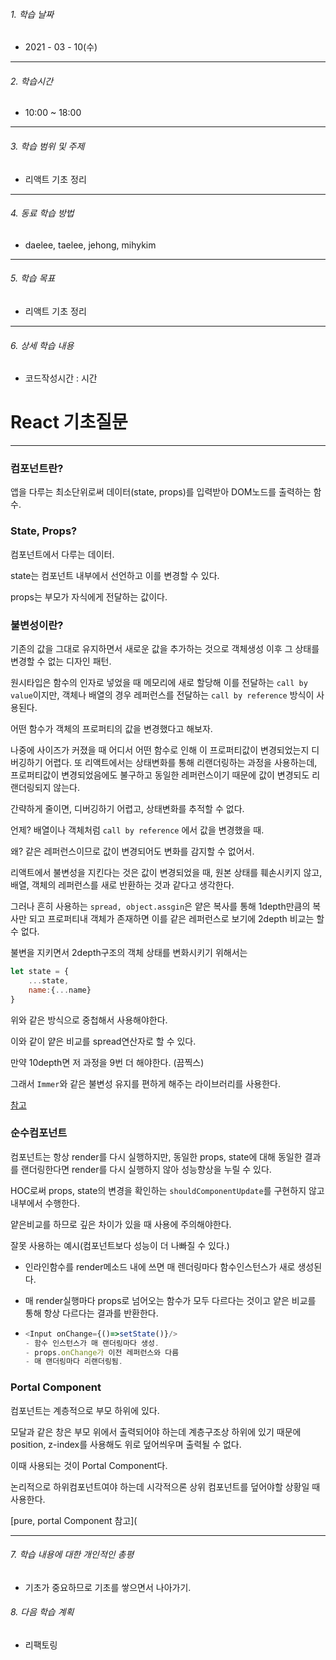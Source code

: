 

###### 1. 학습 날짜

- 2021 - 03 - 10(수)

---

###### 2. 학습시간

- 10:00 ~ 18:00

---

###### 3. 학습 범위 및 주제

- 리액트 기초 정리

---

###### 4. 동료 학습 방법 

- daelee, taelee, jehong, mihykim

---

###### 5. 학습 목표 

- 리액트 기초 정리

---

###### 6. 상세 학습 내용

- 코드작성시간 :  시간

# React 기초질문



---





### 컴포넌트란?

앱을 다루는 최소단위로써 데이터(state, props)를 입력받아 DOM노드를 출력하는 함수.



### State, Props?

컴포넌트에서 다루는 데이터.

state는 컴포넌트 내부에서 선언하고 이를 변경할 수 있다.

props는 부모가 자식에게 전달하는 값이다.





### 불변성이란?

기존의 값을 그대로 유지하면서 새로운 값을 추가하는 것으로 객체생성 이후 그 상태를 변경할 수 없는 디자인 패턴.



원시타입은 함수의 인자로 넣었을 때 메모리에 새로 할당해 이를 전달하는 `call by value`이지만, 객체나 배열의 경우 레퍼런스를 전달하는 `call by reference` 방식이 사용된다.



어떤 함수가 객체의 프로퍼티의 값을 변경했다고 해보자.

나중에 사이즈가 커졌을 때 어디서 어떤 함수로 인해 이 프로퍼티값이 변경되었는지 디버깅하기 어렵다. 또 리액트에서는 상태변화를 통해 리랜더링하는 과정을 사용하는데, 프로퍼티값이 변경되었음에도 불구하고 동일한 레퍼런스이기 때문에 값이 변경되도 리랜더링되지 않는다.



간략하게 줄이면, 디버깅하기 어렵고, 상태변화를 추적할 수 없다.

언제? 배열이나 객체처럼 `call by reference` 에서 값을 변경했을 때.

왜? 같은 레퍼런스이므로 값이 변경되어도 변화를 감지할 수 없어서.



리액트에서 불변성을 지킨다는 것은 값이 변경되었을 때, 원본 상태를 훼손시키지 않고, 배열, 객체의 레퍼런스를 새로 반환하는 것과 같다고 생각한다.

그러나 흔히 사용하는 `spread, object.assgin`은 얕은 복사를 통해 1depth만큼의 복사만 되고 프로퍼티내 객체가 존재하면 이를 같은 레퍼런스로 보기에 2depth 비교는 할 수 없다.



불변을 지키면서 2depth구조의 객체 상태를 변화시키기 위해서는

```js
let state = {
	...state,
	name:{...name}
}
```

위와 같은 방식으로 중첩해서 사용해야한다.

이와 같이 얕은 비교를 spread연산자로 할 수 있다.

만약 10depth면 저 과정을 9번 더 해야한다. (끔찍스)



그래서 `Immer`와 같은 불변성 유지를 편하게 해주는 라이브러리를 사용한다.

[참고](https://evan-moon.github.io/2020/01/05/what-is-immutable/)



### 순수컴포넌트

컴포넌트는 항상 render를 다시 실행하지만, 동일한 props, state에 대해 동일한 결과를 랜더링한다면 render를 다시 실행하지 않아 성능향상을 누릴 수 있다.

HOC로써 props, state의 변경을 확인하는 `shouldComponentUpdate`를 구현하지 않고 내부에서 수행한다.

얕은비교를 하므로 깊은 차이가 있을 때 사용에 주의해야한다.



잘못 사용하는 예시(컴포넌트보다 성능이 더 나빠질 수 있다.)

- 인라인함수를 render메소드 내에 쓰면 매 렌더링마다 함수인스턴스가 새로 생성된다.

- 매 render실행마다 props로 넘어오는 함수가 모두 다르다는 것이고 얕은 비교를 통해 항상 다르다는 결과를 반환한다.

- ```js
  <Input onChange={()=>setState()}/>
  - 함수 인스턴스가 매 랜더링마다 생성.
  - props.onChange가 이전 레퍼런스와 다름
  - 매 랜더링마다 리랜더링됨.
  ```







### Portal Component

컴포넌트는 계층적으로 부모 하위에 있다.

모달과 같은 창은 부모 위에서 출력되어야 하는데 계층구조상 하위에 있기 때문에 position, z-index를 사용해도 위로 덮어씌우며 출력될 수 없다.

이때 사용되는 것이 Portal Component다.

논리적으로 하위컴포넌트여야 하는데 시각적으론 상위 컴포넌트를 덮어야할 상황일 때 사용한다.

[pure, portal Component 참고](

---

###### 7. 학습 내용에 대한 개인적인 총평

- 기초가 중요하므로 기초를 쌓으면서 나아가기.

###### 8. 다음 학습 계획

- 리팩토링